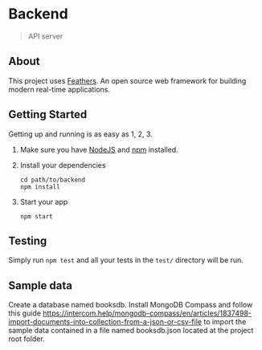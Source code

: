 # Backend

> API server

## About

This project uses [Feathers](http://feathersjs.com). An open source web framework for building modern real-time applications.

## Getting Started

Getting up and running is as easy as 1, 2, 3.

1. Make sure you have [NodeJS](https://nodejs.org/) and [npm](https://www.npmjs.com/) installed.
2. Install your dependencies

    ```
    cd path/to/backend
    npm install
    ```

3. Start your app

    ```
    npm start
    ```

## Testing

Simply run `npm test` and all your tests in the `test/` directory will be run.

## Sample data

Create a database named booksdb. Install MongoDB Compass and follow this guide https://intercom.help/mongodb-compass/en/articles/1837498-import-documents-into-collection-from-a-json-or-csv-file to import the sample data contained in a file named booksdb.json located at the project root folder. 

